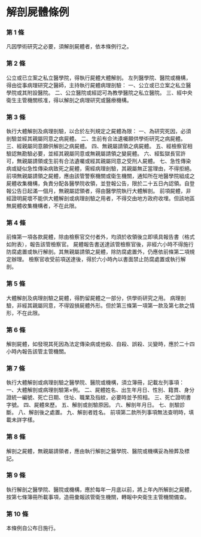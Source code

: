 # 解剖屍體條例

### 第 1 條

凡因學術研究之必要，須解剖屍體者，依本條例行之。

### 第 2 條

公立或已立案之私立醫學院，得執行屍體大體解剖。
左列醫學院、醫院或機構，得由從事病理研究之醫師，主持執行屍體病理剖驗：
一、公立或已立案之私立醫學院或其附設醫院。
二、公立醫院或經認可為教學醫院之私立醫院。
三、經中央衛生主管機關核准，得以解剖之病理研究或醫療機構。

### 第 3 條

執行大體解剖及病理剖驗，以合於左列規定之屍體為限：
一、為研究死因，必須剖驗並經其親屬同意之病屍體。
二、生前有合法遺囑願供學術研究之病屍體。
三、經親屬同意願供解剖之病屍體。
四、無親屬請領之病屍體。
五、經檢察官相驗認無勘驗必要，並經其親屬同意或無親屬請領之變屍體。
六、經監獄長官許可，無親屬請領或生前有合法遺囑或經其親屬同意之受刑人屍體。
七、急性傳染病或疑似急性傳染病致死之屍體，需經病理剖驗，其親屬無正當理由，不得拒絕。
前項無親屬請領之屍體，應由該管警察機關或衛生機關，通知所在地醫學院組成之屍體收集機構，負責分配各醫學院收領，並登報公告，限於二十五日內認領。自登報公告日起滿一個月，無親屬認領者，得由醫學院執行大體解剖。
前項屍體，非經證明屍壞不能供大體解剖或病理剖驗之用者，不得交由地方政府收埋。但該地區無屍體收集機構者，不在此限。

### 第 4 條

前條第一項各款屍體，除由檢察官交付者外，均須於收領後立即填具報告書（格式如附表），報告該管檢察官。
屍體報告書送達該管檢察官後，非經六小時不得施行防腐處置或執行解剖。其無親屬請領之屍體，除防腐處置外，仍應依前條第二項規定辦理。
檢察官收受前項送達後，得於六小時內以書面禁止防腐處置或執行解剖。

### 第 5 條

大體解剖及病理剖驗之屍體，得酌留屍體之一部分，供學術研究之用。
病理剖驗，非經其親屬同意，不得毀損屍體外形。但於第三條第一項第一款及第七款之情形，不在此限。

### 第 6 條

解剖屍體，如發現其死因為法定傳染病或他殺、自殺、誤殺、災變時，應於二十四小時內報告該管主管機關。

### 第 7 條

執行大體解剖或病理剖驗之醫學院、醫院或機構，須立簿冊，記載左列事項：
一、大體解剖或病理剖驗第×例。
二、屍體姓名、出生年月日、性別、籍貫、身分證統一編號、死亡日期、住址、職業及指紋，必要時並予照相。
三、死亡證明書字號。
四、屍體來歷。
五、解剖或剖驗原因。
六、解剖年月日。
七、剖驗診斷。
八、解剖後之處置。
九、解剖者姓名。
前項第二款所列事項無法查明時，填載未詳字樣。

### 第 8 條

解剖之屍體，無親屬請領者，應由執行解剖之醫學院、醫院或機構妥為殮葬及標記。

### 第 9 條

執行解剖之醫學院、醫院或機構，應於每年一月底以前，將上年內所解剖之屍體，按第七條簿冊所載事項，造冊彙報該管衛生機關，轉報中央衛生主管機關備查。

### 第 10 條

本條例自公布日施行。
